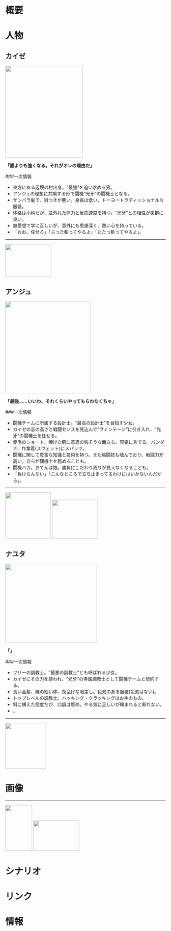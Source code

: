 
概要
======================================================================================


人物
======================================================================================

カイゼ<!--久遠戒是-->
-------------------------------------------
<a href="https://picasaweb.google.com/lh/photo/MhEKeUQKEkKwxhcxe_7XF4XGm-udNP8c0h2wLUD8IVU?feat=embedwebsite"><img src="https://lh6.googleusercontent.com/-lBi5kvApcPE/VRkk20EF7yI/AAAAAAAADg4/k-Uhe8nQhj4/s288/%255Buser0-4%255D%25E3%2582%25AB%25E3%2582%25A4%25E3%2582%25BC%25E8%258D%2589%25E6%25A1%2588.png" height="288" width="243" alt=""></a>

__「誰よりも強くなる。それがオレの理由だ」__


###一次情報

* 東方にある辺境の村出身。“最強”を追い求める男。
* アンジュの理想に共鳴する形で闘機“光牙”の闘機士となる。
* ザンバラ髪で、目つきが悪い。身長は低い。トーヨートラディッショナルな服装。
* 体格は小柄だが、並外れた体力と反応速度を持つ。“光牙”との相性が抜群に良い。
* 無愛想で学に乏しいが、意外にも思慮深く、熱い心を持っている。
* 「おお、任せろ」「ぶった斬ってやるよ」「たたっ斬ってやるよ」。

---
<a href="https://picasaweb.google.com/lh/photo/M2BskP0SAnvGN-QOUsD8IIXGm-udNP8c0h2wLUD8IVU?feat=embedwebsite"><img src="https://lh5.googleusercontent.com/-hlSU9TlKqvA/VSEW0ehWrxI/AAAAAAAADn8/fAZyG_kufBg/s144/%255Buser0-4%255D%25E3%2582%25AB%25E3%2582%25A4%25E3%2582%25BC%25E8%25A9%25A6%25E6%25A1%2588.png" height="103" width="144" /></a>


アンジュ<!--アンジュ・ナヴラス-->
-------------------------------------------

<a href="https://picasaweb.google.com/lh/photo/J8RtLDC8t6yVfQrhRq4ppdZ5WM8KROiOpp4URSUPSpQ?feat=embedwebsite"><img src="https://lh3.googleusercontent.com/--eD3JwEjIAw/U27DsXZjjTI/AAAAAAAACvM/v-TgWkzwY-4/s288/%255Buser0-4%255D%25E3%2582%25A2%25E3%2583%25B3%25E3%2582%25B8%25E3%2583%25A5%25E8%258D%2589%25E6%25A1%2588.png" height="288" width="267" alt=""></a>

__「最強……いいわ、それくらいやってもらわなくちゃ」__


###一次情報

* 闘機チームに所属する設計士。“最高の設計士”を目指す少女。
* カイゼの志の高さと戦闘センスを見込んで“ヴィンテージ”に引き入れ、“光牙”の闘機士を任せる。
* 赤毛のショート、焼けた肌に意思の強そうな面立ち。容姿に秀でる。バンダナ、作業着(スウェット)にスパッツ。
* 闘機に関して豊富な知識と技術を持つ。また格闘技も嗜んでおり、戦闘力が高い。自らが闘機士を務めることも。
* 闘機バカ。おてんば娘。勝負にこだわり周りが見えなくなることも。
* 「負けらんない」「こんなところで立ち止まってるわけにはいかないんだから」。


---
<a href="https://picasaweb.google.com/lh/photo/gW5DPmLvPmdzmn6bEE5VzIXGm-udNP8c0h2wLUD8IVU?feat=embedwebsite"><img src="https://lh5.googleusercontent.com/-fZKI78xs1Jk/VI1pJbLmi1I/AAAAAAAADSA/YmauUhll1So/s144/%255Buser0-4%255D%25E3%2582%25A2%25E3%2583%25B3%25E3%2582%25B8%25E3%2583%25A5%25E9%25AB%25AA%25E4%25B8%258B%25E3%2582%258D%25E3%2581%2597.png" height="144" width="143" alt=""></a>
<a href="https://picasaweb.google.com/lh/photo/taVuzDF1NhS53am75F6Uk4XGm-udNP8c0h2wLUD8IVU?feat=embedwebsite"><img src="https://lh6.googleusercontent.com/-IRA7__9zOdk/VI1pIGEEIeI/AAAAAAAADR4/LWWgexWcNlM/s144/%255Buser0-4%255D%25E3%2582%25A2%25E3%2583%25B3%25E3%2582%25B8%25E3%2583%25A5%25E8%25A8%25AD%25E5%25AE%259A1.png" height="121" width="144" alt=""></a>



ナユタ<!--ナユタ・クレシュターナ-->
-------------------------------------------

<a href="https://picasaweb.google.com/lh/photo/xpXUc1UO3wHx-WtgTgy-ZIXGm-udNP8c0h2wLUD8IVU?feat=embedwebsite"><img src="https://lh5.googleusercontent.com/-eP2wUQzA_OU/VRkyP5QMyvI/AAAAAAAADk8/fIJX6N4mck0/s288/%255Buser0-4%255D%25E3%2583%258A%25E3%2583%25A6%25E3%2582%25BF%25E6%2594%25B9%25E7%25A8%25BF.png" height="248" width="288" alt=""></a>

__「」__


###一次情報

* フリーの調教士。“最悪の調教士”とも呼ばれる少女。
* カイゼにその力を請われ、“光牙”の専属調教士として闘機チームと契約する。
* 長い金髪、線の細い体、胡乱げな眼差し。色気のある服装(色気はない)。
* トップレベルの調教士。ハッキング・クラッキングはお手のもの。
* 斜に構えた態度だが、口調は堅め。やる気に乏しいが頼まれると断れない。
* 。


---
<a href="https://picasaweb.google.com/lh/photo/SwXks4FPBWOCWjFJZeQvioXGm-udNP8c0h2wLUD8IVU?feat=embedwebsite"><img src="https://lh4.googleusercontent.com/-iAyp1CrAIt8/U27DsjL7ILI/AAAAAAAACvQ/Iy5A7bEk2B8/s144/%255Buser0-4%255D%25E3%2583%258A%25E3%2583%25A6%25E3%2582%25BF%25E8%258D%2589%25E6%25A1%2588.png" height="144" width="128" alt=""></a>


画像
======================================================================================

---
<a href="https://picasaweb.google.com/lh/photo/_LzRg0mAaHv9QbYAMTTPUdZ5WM8KROiOpp4URSUPSpQ?feat=embedwebsite"><img src="https://lh5.googleusercontent.com/-CmoXjsmMf38/U3gtrcjnOtI/AAAAAAAACwU/afhcHiGteCQ/s144/%255Buser0-4%255D%25E3%2582%25A2%25E3%2583%25B3%25E3%2582%25B8%25E3%2583%25A5%25E3%2583%25BB%25E3%2583%258A%25E3%2583%25A6%25E3%2582%25BF%25E5%2585%25A8%25E8%25BA%25AB.png" height="144" width="84" alt=""></a>
<a href="https://picasaweb.google.com/lh/photo/DJAYTldAdyws-NA9na9jstZ5WM8KROiOpp4URSUPSpQ?feat=embedwebsite"><img src="https://lh4.googleusercontent.com/-amcNZvoouFM/U6aYaKjtVNI/AAAAAAAAC5E/xQKDkYibstA/s144/%255Buser0-4%255DSTC.png" height="95" width="144" alt=""></a>



シナリオ
======================================================================================


リンク
======================================================================================


情報
======================================================================================

